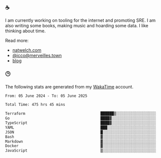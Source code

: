 ### ☕

I am currently working on tooling for the internet and promoting SRE. I am also writing some books, making music and hoarding some data. I like thinking about time.

Read more:

 - [natwelch.com](https://natwelch.com)
 - [@icco@merveilles.town](https://merveilles.town/@icco)
 - [blog](https://writing.natwelch.com)

### 🕒

The following stats are generated from my [WakaTime](https://wakatime.com/@icco) account.

<!--START_SECTION:waka-->

```txt
From: 05 June 2024 - To: 05 June 2025

Total Time: 475 hrs 45 mins

Terraform                                  ██████▒░░░░░░░░░░░░░░░░░░   25.93 %
Go                                         ████▓░░░░░░░░░░░░░░░░░░░░   18.42 %
TypeScript                                 ████▓░░░░░░░░░░░░░░░░░░░░   18.01 %
YAML                                       ███░░░░░░░░░░░░░░░░░░░░░░   11.57 %
JSON                                       █░░░░░░░░░░░░░░░░░░░░░░░░   04.16 %
Bash                                       ▓░░░░░░░░░░░░░░░░░░░░░░░░   03.04 %
Markdown                                   ▓░░░░░░░░░░░░░░░░░░░░░░░░   02.81 %
Docker                                     ▓░░░░░░░░░░░░░░░░░░░░░░░░   02.77 %
JavaScript                                 ▒░░░░░░░░░░░░░░░░░░░░░░░░   01.89 %
```

<!--END_SECTION:waka-->
